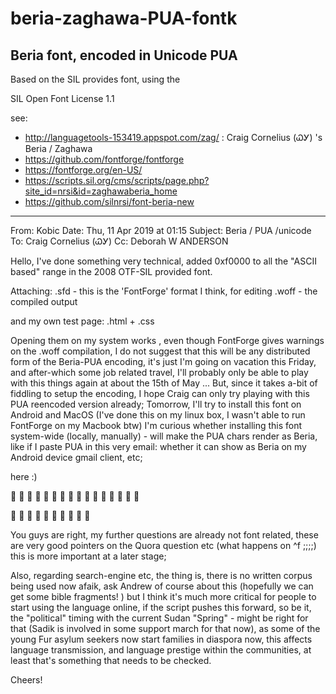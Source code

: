 # beria-zaghawa-PUA-fontk
## Beria font, encoded in Unicode PUA

Based on the SIL provides font, using the

SIL Open Font License 1.1

see:
 * http://languagetools-153419.appspot.com/zag/ : Craig Cornelius (ᏇᎩ) 's Beria / Zaghawa
 * https://github.com/fontforge/fontforge
 * https://fontforge.org/en-US/
 * https://scripts.sil.org/cms/scripts/page.php?site_id=nrsi&id=zaghawaberia_home
 * https://github.com/silnrsi/font-beria-new

----

From: Kobic
Date: Thu, 11 Apr 2019 at 01:15
Subject: Beria / PUA /unicode
To: Craig Cornelius (ᏇᎩ)
Cc: Deborah W ANDERSON


Hello,
I've done something very technical, added 0xf0000 to all the "ASCII based" range in the 2008 OTF-SIL provided font.

Attaching:
 .sfd - this is the 'FontForge' format I think, for editing
 .woff - the compiled output

and my own test page: .html + .css

Opening them on my system works , even though FontForge gives warnings on the .woff compilation,
I do not suggest that this will be any distributed form of the Beria-PUA encoding, it's just I'm going on vacation this Friday, and after-which some job related travel, I'll probably only be able to play with this things again at about the 15th of May ...
But, since it takes a-bit of fiddling to setup the encoding, I hope Craig can only try playing with this PUA reencoded version already;
Tomorrow, I'll try to install this font on Android and MacOS (I've done this on my linux box, I wasn't able to run FontForge on my Macbook btw)
I'm curious whether installing this font system-wide (locally, manually) - will make the PUA chars render as Beria, like if I paste PUA in this very email:
whether it can show as Beria on my Android device gmail client, etc;

here :)

󰁁 󰁂 󰁃 󰁄 󰁅 󰁆 󰁇 󰁈 󰁉 󰁊 󰁋 󰁌 󰁍 󰁎 󰁏 󰁐

 󰁡 󰁢 󰁣 󰁤 󰁥 󰁦 󰁧 󰁨 󰁩 󰁪

You guys are right, my further questions are already not font related, these are very good pointers on the Quora question etc (what happens on ^f ;;;;)
this is more important at a later stage;

Also, regarding search-engine etc, the thing is, there is no written corpus being used now afaik, ask Andrew of course about this (hopefully we can get some bible fragments! )
but I think it's much more critical for people to start using the language online, if the script pushes this forward, so be it, the "political" timing with the current Sudan "Spring" - might be right for that (Sadik is involved in some support march for that now), as some of the young Fur asylum seekers now start families in diaspora now, this affects language transmission, and language prestige within the communities, at least that's something that needs to be checked.

Cheers!
